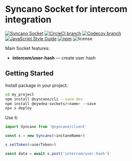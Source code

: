 # Syncano Socket for intercom integration

[![Syncano Socket](https://img.shields.io/badge/syncano-socket-blue.svg)](https://syncano.io)
[![CircleCI branch](https://img.shields.io/circleci/project/github/eyedea-io/syncano-socket-intercom-integration/master.svg)](https://circleci.com/gh/eyedea-io/syncano-socket-intercom-integration/tree/master)
[![Codecov branch](https://img.shields.io/codecov/c/github/eyedea-io/syncano-socket-intercom-integration/master.svg)](https://codecov.io/github/eyedea-io/syncano-socket-intercom-integration/)
[![JavaScript Style Guide](https://img.shields.io/badge/code_style-standard-brightgreen.svg)](https://standardjs.com)
[![npm](https://img.shields.io/npm/dw/@eyedea-sockets/syncano-socket-intercom-integration.svg)](https://www.npmjs.com/package/@eyedea-sockets/syncano-socket-intercom-integration)
![license](https://img.shields.io/github/license/eyedea-io/syncano-socket-intercom-integration.svg)

Main Socket features:

* **intercom/user-hash** — create user hash

## Getting Started

Install package in your project:

```sh
cd my_project
npm install @syncano/cli --save-dev
npm install @eyedea-sockets/<name> --save
npx s deploy
```

Use it:

```js
import Syncano from '@syncano/client'

const s = new Syncano(<instaneName>)

s.setToken(<userToken>)

const data = await s.post('intercom/user-hash')
```
